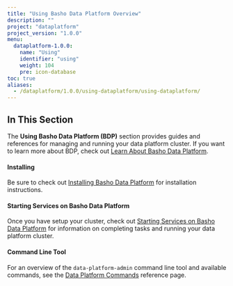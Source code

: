```yaml
---
title: "Using Basho Data Platform Overview"
description: ""
project: "dataplatform"
project_version: "1.0.0"
menu:
  dataplatform-1.0.0:
    name: "Using"
    identifier: "using"
    weight: 104
    pre: icon-database
toc: true
aliases:
  - /dataplatform/1.0.0/using-dataplatform/using-dataplatform/
---
```


[bdp install]: /dataplatform/1.0.0/installing/
[start services]: /dataplatform/1.0.0/using/start-services/
[bdp cli]: /dataplatform/1.0.0/using/dataplatform-commands/
[learn bdp index]: /dataplatform/1.0.0/learn/

## In This Section

The **Using Basho Data Platform (BDP)**  section provides guides and references for managing and running your data platform cluster. If you want to learn more about BDP, check out [Learn About Basho Data Platform][learn bdp index].

#### Installing

Be sure to check out [Installing Basho Data Platform][bdp install] for installation instructions.

#### Starting Services on Basho Data Platform

Once you have setup your cluster, check out [Starting Services on Basho Data Platform][start services] for information on completing tasks and running your data platform cluster.

#### Command Line Tool

For an overview of the `data-platform-admin` command line tool and available commands, see the  [Data Platform Commands][bdp cli] reference page.

